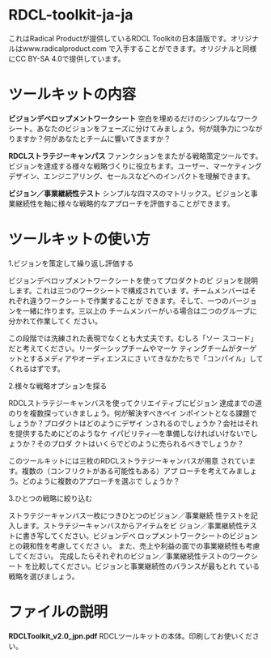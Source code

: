 # RDCL-toolkit-ja-ja
これはRadical Productが提供しているRDCL Toolkitの日本語版です。オリジナルはwww.radicalproduct.com で入手することができます。オリジナルと同様にCC BY-SA 4.0で提供しています。

# ツールキットの内容
**ビジョンデベロップメントワークシート**
空白を埋めるだけのシンプルなワークシート。あなたのビジョンをフェーズに分けてみましょう。何が競争力につながりますか？何があなたとチームに響いてきますか？

**RDCLストラテジーキャンパス**
ファンクションをまたがる戦略策定ツールです。ビジョンを達成する様々な戦略づくりに役立ちます。ユーザー、マーケティングデザイン、エンジニアリング、セールスなどへのインパクトを理解できます。

**ビジョン／事業継続性テスト**
シンプルな四マスのマトリックス。ビジョンと事業継続性を軸に様々な戦略的なアプローチを評価することができます。
# ツールキットの使い方
1.ビジョンを策定して繰り返し評価する

ビジョンデベロップメントワークシートを使ってプロダクトのビ
ジョンを説明します。これは三つのワークシートで構成されていま
す。チームメンバーはそれぞれ違うワークシートで作業することが
できます。そして、一つのバージョンを一緒に作ります。三以上の
チームメンバーがいる場合は二つのグループに分かれて作業してく
ださい。

この段階では洗練された表現でなくとも大丈夫です。むしろ「ソー
スコード」だと考えてください。リーダーシップチームやマーケ
ティングチームがターゲットとするメディアやオーディエンスにさ
いてきなかたちで「コンパイル」してくれるはずです。

2.様々な戦略オプションを探る

RDCLストラテジーキャンバスを使ってクリエイティブにビジョン
達成までの道のりを複数探っていきましょう。何が解決すべきペイ
ンポイントとなる課題でしょうか？プロダクトはどのようにデザイ
ンされるのでしょうか？会社はそれを提供するためにどのようなケ
イパビリティ―を準備しなければいけないでしょうか？そのプロダ
クトはいくらでどのように売られるべきでしょうか？

このツールキットには三枚のRDCLストラテジーキャンバスが用意
されています。複数の（コンフリクトがある可能性もある）アプ
ローチを考えてみましょう。どのように複数のアプローチを選ぶで
しょうか？

3.ひとつの戦略に絞り込む

ストラテジーキャンバス一枚につきひとつのビジョン／事業継続
性テストを記入します。ストラテジーキャンバスからアイテムをビ
ジョン／事業継続性テストに書き写してください。ビジョンデベ
ロップメントワークシートのビジョンとの親和性を考慮してくださ
い。 また、売上や利益の面での事業継続性も考慮してください。
完成したらそれぞれのビジョン／事業継続性テストのワークシート
を比較してください。ビジョンと事業継続性のバランスが最もとれ
ている戦略を選びましょう。

# ファイルの説明
**RDCLToolkit_v2.0_jpn.pdf**
RDCLツールキットの本体。印刷してお使いください。
